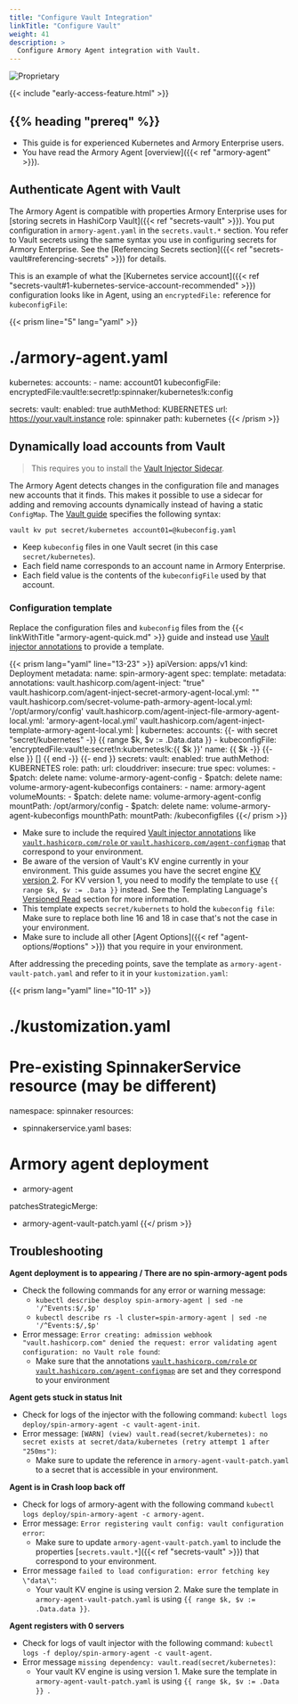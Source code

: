 ```yaml
---
title: "Configure Vault Integration"
linkTitle: "Configure Vault"
weight: 41
description: >
  Configure Armory Agent integration with Vault.
---
```

![Proprietary](/images/proprietary.svg)

{{< include "early-access-feature.html" >}}

## {{% heading "prereq" %}}

* This guide is for experienced Kubernetes and Armory Enterprise users.
* You have read the Armory Agent [overview]({{< ref "armory-agent" >}}).

## Authenticate Agent with Vault

The Armory Agent is compatible with properties Armory Enterprise uses for [storing secrets in HashiCorp Vault]({{< ref "secrets-vault" >}}). You put configuration in `armory-agent.yaml` in the `secrets.vault.*` section. You refer to Vault secrets using the same syntax you use in configuring secrets for Armory Enterprise. See the [Referencing Secrets section]({{< ref "secrets-vault#referencing-secrets" >}}) for details.

This is an example of what the [Kubernetes service account]({{< ref "secrets-vault#1-kubernetes-service-account-recommended" >}}) configuration looks like in Agent, using an `encryptedFile:` reference for `kubeconfigFile`:

{{< prism line="5" lang="yaml" >}}
# ./armory-agent.yaml
kubernetes:
  accounts:
    - name: account01
      kubeconfigFile: encryptedFile:vault!e:secret!p:spinnaker/kubernetes!k:config

secrets:
  vault:
    enabled: true
    authMethod: KUBERNETES
    url: https://your.vault.instance
    role: spinnaker
    path: kubernetes
{{< /prism >}}

## Dynamically load accounts from Vault

>This requires you to install the [Vault Injector Sidecar](https://www.vaultproject.io/docs/platform/k8s/injector/installation).

The Armory Agent detects changes in the configuration file and manages new accounts that it finds. This makes it possible to use a sidecar for
adding and removing accounts dynamically instead of having a static `ConfigMap`. The [Vault guide](https://www.vaultproject.io/docs/commands/kv/put) specifies the following syntax:

```bash
vault kv put secret/kubernetes account01=@kubeconfig.yaml
```

 * Keep `kubeconfig` files in one Vault secret (in this case `secret/kubernetes`).
 * Each field name corresponds to an account name in Armory Enterprise.
 * Each field value is the contents of the `kubeconfigFile` used by that account.

### Configuration template

Replace the configuration files and `kubeconfig` files from the {{< linkWithTitle "armory-agent-quick.md" >}} guide and instead use [Vault injector annotations](https://www.vaultproject.io/docs/platform/k8s/injector/annotations) to provide a template.

{{< prism lang="yaml" line="13-23" >}}
apiVersion: apps/v1
kind: Deployment
metadata:
  name: spin-armory-agent
spec:
  template:
    metadata:
      annotations:
        vault.hashicorp.com/agent-inject: "true"
        vault.hashicorp.com/agent-inject-secret-armory-agent-local.yml: ""
        vault.hashicorp.com/secret-volume-path-armory-agent-local.yml: '/opt/armory/config'
        vault.hashicorp.com/agent-inject-file-armory-agent-local.yml: 'armory-agent-local.yml'
        vault.hashicorp.com/agent-inject-template-armory-agent-local.yml: |
          kubernetes:
            accounts:
          {{- with secret "secret/kubernetes" -}}
          {{ range $k, $v := .Data.data }}
              - kubeconfigFile: 'encryptedFile:vault!e:secret!n:kubernetes!k:{{ $k }}'
                name: {{ $k -}}
          {{- else }}
              []
          {{ end -}}
          {{- end }}
          secrets:
            vault:
              enabled: true
              authMethod: KUBERNETES
              role:
              path:
              url:
          clouddriver:
            insecure: true
    spec:
      volumes:
        - $patch: delete
          name: volume-armory-agent-config
        - $patch: delete
          name: volume-armory-agent-kubeconfigs
      containers:
        - name: armory-agent
          volumeMounts:
            - $patch: delete
              name: volume-armory-agent-config
              mountPath: /opt/armory/config
            - $patch: delete
              name: volume-armory-agent-kubeconfigs
              mounthPath:
              mountPath: /kubeconfigfiles
{{</ prism >}}

 * Make sure to include the required [Vault injector annotations](https://www.vaultproject.io/docs/platform/k8s/injector/annotations) like [`vault.hashicorp.com/role` or `vault.hashicorp.com/agent-configmap`](https://www.vaultproject.io/docs/platform/k8s/injector/annotations#vault-hashicorp-com-role) that correspond to your environment.
 * Be aware of the version of Vault's KV engine currently in your environment. This guide assumes you have the secret engine [KV version 2](https://www.vaultproject.io/docs/secrets/kv/kv-v2). For KV version 1, you need to modify the template to use `{{ range $k, $v := .Data }}` instead. See the Templating Language's [Versioned Read](https://github.com/hashicorp/consul-template/blob/master/docs/templating-language.md#versioned-read) section for more information.
 * This template expects `secret/kubernets` to hold the `kubeconfig file`: Make sure to replace both line 16 and 18 in case that's not the case in your environment.
 * Make sure to include all other [Agent Options]({{< ref "agent-options/#options" >}}) that you require in your environment.

After addressing the preceding points, save the template as `armory-agent-vault-patch.yaml` and refer to it in your `kustomization.yaml`:


{{< prism lang="yaml" line="10-11" >}}
# ./kustomization.yaml
# Pre-existing SpinnakerService resource (may be different)
namespace: spinnaker
resources:
  - spinnakerservice.yaml
bases:
# Armory agent deployment
  - armory-agent

patchesStrategicMerge:
  - armory-agent-vault-patch.yaml
{{</ prism >}}

## Troubleshooting

**Agent deployment is to appearing / There are no spin-armory-agent pods**

 * Check the following commands for any error or warning message:
   * `kubectl describe desploy spin-armory-agent | sed -ne '/^Events:$/,$p'`
   * `kubectl describe rs -l cluster=spin-armory-agent | sed -ne '/^Events:$/,$p'`
 * Error message: `Error creating: admission webhook "vault.hashicorp.com" denied the request: error validating agent configuration: no Vault role found`:
   * Make sure that the annotations [`vault.hashicorp.com/role` or `vault.hashicorp.com/agent-configmap`](https://www.vaultproject.io/docs/platform/k8s/injector/annotations#vault-hashicorp-com-role) are set and they correspond to your environment

**Agent gets stuck in status Init**

 * Check for logs of the injector with the following command: `kubectl logs deploy/spin-armory-agent -c vault-agent-init`.
 * Error message: `[WARN] (view) vault.read(secret/kubernetes): no secret exists at secret/data/kubernetes (retry attempt 1 after "250ms")`:
   * Make sure to update the reference in `armory-agent-vault-patch.yaml` to a secret that is accessible in your environment.

**Agent is in Crash loop back off**

 * Check for logs of armory-agent with the following command `kubectl logs deploy/spin-armory-agent -c armory-agent`.
 * Error message: `Error registering vault config: vault configuration error`:
   * Make sure to update `armory-agent-vault-patch.yaml` to include the properties [`secrets.vault.*`]({{< ref "secrets-vault" >}}) that correspond to your environment.
 * Error message `failed to load configuration: error fetching key \"data\"`:
   * Your vault KV engine is using version 2. Make sure the template in `armory-agent-vault-patch.yaml` is using `{{ range $k, $v := .Data.data }}`.

**Agent registers with 0 servers**

 * Check for logs of vault injector with the following command: `kubectl logs -f deploy/spin-armory-agent -c vault-agent`.
 * Error message `missing dependency: vault.read(secret/kubernetes)`:
   * Your vault KV engine is using version 1. Make sure the template in `armory-agent-vault-patch.yaml` is using `{{ range $k, $v := .Data }} `.

